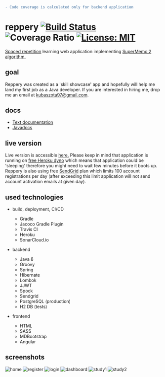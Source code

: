 ```diff
- Code coverage is calculated only for backend application
```
# reppery [![Build Status](https://travis-ci.org/szotaa/reppery.svg?branch=master)](https://travis-ci.org/szotaa/reppery) ![Coverage Ratio](https://sonarcloud.io/api/project_badges/measure?project=pl.szotaa%3Areppery%3Areppery-backend&metric=coverage) [![License: MIT](https://img.shields.io/badge/License-MIT-yellow.svg)](https://opensource.org/licenses/MIT)
<a href="https://en.wikipedia.org/wiki/Spaced_repetition">Spaced repetition</a> learning web application implementing 
<a href="https://www.supermemo.com/english/ol/sm2.htm">SuperMemo 2 algorithm.</a>

## goal
Reppery was created as a 'skill showcase' app and hopefully will help me land my first job as a Java developer. 
If you are interested in hiring me, drop me an email at <a href="mailto:kubaszota97@gmail.com">kubaszota97@gmail.com</a>.

## docs
- <a href="https://github.com/szotaa/reppery/wiki">Text documentation</a>
- <a href="https://szotaa.github.io/reppery/">Javadocs</a>

## live version
Live version is accessible <a href="https://reppery.herokuapp.com/">here.</a> Please keep in mind that application is 
running on <a href="https://www.heroku.com/pricing#dynos">free Heroku dyno</a> which means that application could be 
'sleeping' therefore you might need to wait few minutes before it boots up. Reppery is also using free 
<a href="https://sendgrid.com/pricing/">SendGrid</a> plan which limits 100 account registrations per day 
(after exceeding this limit application will not send account activation emails at given day).

## used technologies

* build, deployment, CI/CD
    * Gradle
    * Jacoco Gradle Plugin
    * Travis CI
    * Heroku
    * SonarCloud.io
    
* backend
    * Java 8
    * Groovy
    * Spring
    * Hibernate
    * Lombok
    * JJWT
    * Spock
    * Sendgrid
    * PostgreSQL (production)
    * H2 DB (tests)
    
* frontend
    * HTML
    * SASS
    * MDBootstrap
    * Angular
    

## screenshots

![home](./screenshots/home.png)
![register](./screenshots/register.png)
![login](./screenshots/login.png)
![dashboard](./screenshots/dashboard.png)
![study1](./screenshots/study1.png)
![study2](./screenshots/study2.png)